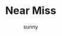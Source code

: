 ---
media: "images/rounds/war/near_miss.png"
media_type: image
type: art
title: Near Miss
author: [sunny]
desc: NTSO Victoria Ripley narrowly avoids being turned to mist by the Kharkovchanka.
---